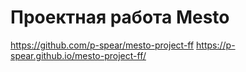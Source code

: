 # Проектная работа Mesto
https://github.com/p-spear/mesto-project-ff
https://p-spear.github.io/mesto-project-ff/

